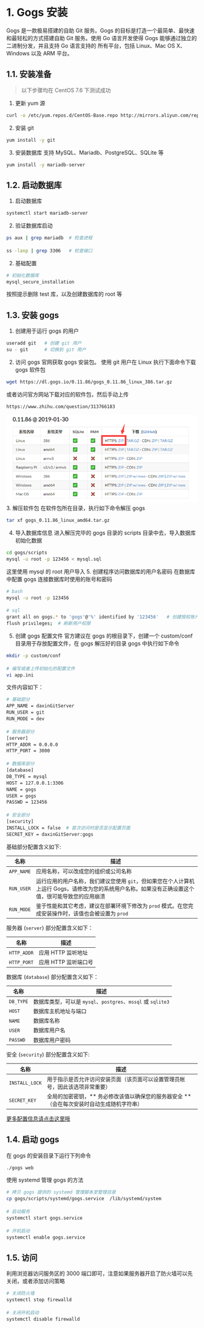 
# 1. Gogs 安装
Gogs 是一款极易搭建的自助 Git 服务。Gogs 的目标是打造一个最简单、最快速和最轻松的方式搭建自助 Git 服务。使用 Go 语言开发使得 Gogs 能够通过独立的二进制分发，并且支持 Go 语言支持的 所有平台，包括 Linux、Mac OS X、Windows 以及 ARM 平台。

## 1.1. 安装准备
> 以下步骤均在 CentOS 7.6 下测试成功
1. 更新 yum 源

```bash
curl -o /etc/yum.repos.d/CentOS-Base.repo http://mirrors.aliyun.com/repo/Centos-7.repo
```

2. 安装 git

```bash
yum install -y git
```

3. 安装数据库
支持 MySQL、Mariadb、PostgreSQL、SQLite 等

```bash
yum install -y mariadb-server
```

## 1.2. 启动数据库
1. 启动数据库

```bash
systemctl start mariadb-server
```

2. 验证数据库启动

```bash
ps aux | grep mariadb  # 检查进程

ss -lanp | grep 3306   # 检查端口
```

2. 基础配置

```bash
# 初始化数据库
mysql_secure_installation
```

按照提示删除 test 库，以及创建数据库的 root 等

## 1.3. 安装 gogs
1. 创建用于运行 gogs 的用户

```python
useradd git   # 创建 git 用户
su - git      # 切换到 git 用户
```

2. 访问 gogs 官网获取 gogs 安装包。
使用 git 用户在 Linux 执行下面命令下载 gogs 软件包

```bash
wget https://dl.gogs.io/0.11.86/gogs_0.11.86_linux_386.tar.gz
```

或者访问官方网站下载对应的软件包，然后手动上传

```bash
https://www.zhihu.com/question/313766183
```

![gogs](https://github.com/colinlee19860724/Study_Notebook/raw/master/Photo/gogs.png)
3. 解压软件包
在软件包所在目录，执行如下命令解压 gogs

```bash
tar xf gogs_0.11.86_linux_amd64.tar.gz
```

4. 导入数据库信息
进入解压完毕的 gogs 目录的 scripts 目录中去，导入数据库初始化数据

```bash
cd gogs/scripts
mysql -u root -p 123456 < mysql.sql
```

这里使用 mysql 的 root 用户导入
5. 创建程序访问数据库的用户名密码
在数据库中配置 gogs 连接数据库时使用的账号和密码

```bash
# bash
mysql -u root -p 123456

# sql
grant all on gogs.* to 'gogs'@'%' identified by '123456'   # 创建授权账户 gogs，密码为 123456, 可以登录的原地址是 %（表示任意地址）
flush privileges;  # 刷新用户权限
```

5. 创建 gogs 配置文件
官方建议在 gogs 的根目录下，创建一个 custom/conf 目录用于存放配置文件，在 gogs 解压好的目录 gogs 中执行如下命令

```bash
mkdir -p custom/conf

# 编写或者上传初始化的配置文件
vi app.ini
```

文件内容如下：

```bash
# 基础部分
APP_NAME = daxinGitServer
RUN_USER = git
RUN_MODE = dev

# 服务器部分
[server]
HTTP_ADDR = 0.0.0.0
HTTP_PORT = 3000

# 数据库部分
[database]
DB_TYPE = mysql
HOST = 127.0.0.1:3306
NAME = gogs
USER = gogs
PASSWD = 123456

# 安全部分
[security]
INSTALL_LOCK = false  # 首次访问时是否显示配置页面
SECRET_KEY = daxinGitServer:gogs
```

基础部分配置含义如下:  

名称 | 描述
----|----
`APP_NAME`| 应用名称，可以改成您的组织或公司名称
`RUN_USER`| 运行应用的用户名称，我们建议您使用 `git`，但如果您在个人计算机上运行 Gogs，请修改为您的系统用户名称。如果没有正确设置这个值，很可能导致您的应用崩溃
`RUN_MODE`| 鉴于性能和其它考虑，建议在部署环境下修改为 `prod` 模式。在您完成安装操作时，该值也会被设置为 `prod`  

服务器 (`server`) 部分配置含义如下：  

名称 | 描述
----|----
`HTTP_ADDR`| 应用 HTTP 监听地址
`HTTP_PORT`| 应用 HTTP 监听端口号  

数据库 (`database`) 部分配置含义如下：  

名称 | 描述
----|----
`DB_TYPE`| 数据库类型，可以是 `mysql`、`postgres`、`mssql` 或 `sqlite3`
`HOST`| 数据库主机地址与端口
`NAME`| 数据库名称
`USER`| 数据库用户名
`PASSWD`| 数据库用户密码  

安全 (`security`) 部分配置含义如下:

名称 | 描述
----|----
`INSTALL_LOCK`| 用于指示是否允许访问安装页面（该页面可以设置管理员帐号，因此该选项非常重要）
`SECRET_KEY`| 全局的加密密钥，** 务必修改该值以确保您的服务器安全 **（会在每次安装时自动生成随机字符串）  

[更多配置信息请点击这里哦](https://github.com/gogs/docs/blob/master/zh-CN/advanced/configuration_cheat_sheet.md)

## 1.4. 启动 gogs
在 gogs 的安装目录下运行下列命令

```bash
./gogs web 
```

使用 systemd 管理 gogs 的方法

```bash
# 拷贝 gogs 提供的 systemd 管理脚本至管理目录
cp gogs/scripts/systemd/gogs.service  /lib/systemd/system

# 启动服务
systemctl start gogs.service  

# 开机启动
systemctl enable gogs.service
```

## 1.5. 访问
利用浏览器访问服务区的 3000 端口即可，注意如果服务器开启了防火墙可以先关闭，或者添加访问策略

```bash
# 关闭防火墙
systemctl stop firewalld

# 关闭开机启动
systemctl disable firewalld
```

